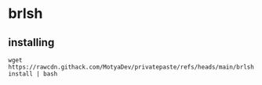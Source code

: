 # brlsh

## installing
`wget https://rawcdn.githack.com/MotyaDev/privatepaste/refs/heads/main/brlshinstall | bash`
